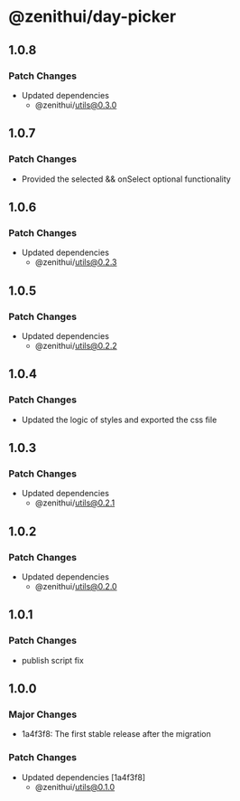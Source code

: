 # @zenithui/day-picker

## 1.0.8

### Patch Changes

- Updated dependencies
  - @zenithui/utils@0.3.0

## 1.0.7

### Patch Changes

- Provided the selected && onSelect optional functionality

## 1.0.6

### Patch Changes

- Updated dependencies
  - @zenithui/utils@0.2.3

## 1.0.5

### Patch Changes

- Updated dependencies
  - @zenithui/utils@0.2.2

## 1.0.4

### Patch Changes

- Updated the logic of styles and exported the css file

## 1.0.3

### Patch Changes

- Updated dependencies
  - @zenithui/utils@0.2.1

## 1.0.2

### Patch Changes

- Updated dependencies
  - @zenithui/utils@0.2.0

## 1.0.1

### Patch Changes

- publish script fix

## 1.0.0

### Major Changes

- 1a4f3f8: The first stable release after the migration

### Patch Changes

- Updated dependencies [1a4f3f8]
  - @zenithui/utils@0.1.0
